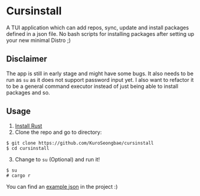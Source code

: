 # Cursinstall
A TUI application which can add repos, sync, update and install packages defined in a json file.
No bash scripts for installing packages after setting up your new minimal Distro ;)

## Disclaimer
The app is still in early stage and might have some bugs. It also needs to be run as `su` as it does not support password input yet. I also want to refactor it to be a general command executor instead of just being able to install packages and so.

## Usage
1. [Install Rust](https://www.rust-lang.org/tools/install)
2. Clone the repo and go to directory:
```
$ git clone https://github.com/KuroSeongbae/cursinstall 
$ cd cursinstall
```
3. Change to `su` (Optional) and run it!
```
$ su
# cargo r
```
You can find an [example json](https://github.com/KuroSeongbae/cursinstall/blob/main/packages.json) in the project :)

